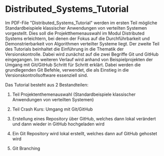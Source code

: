 # Distributed_Systems_Tutorial

Im PDF-File "Distributed_Systems_Tutorial" werden im ersten Teil mögliche Standardbeispiele klassischer Anwendungen von verteilten Systemen vorgestellt. Dies soll die Projektthemenauswahl im Modul Distributed Systems erleichtern, bei denen der Fokus auf die Durchführbarkeit und Demonstrierbarkeit von Algorithmen verteilter Systeme liegt. Der zweite Teil des Tutorials beinhaltet die Einführung in die Thematik der Versionskontrolle. Dabei wird zunächst auf die zwei Begriffe Git und GitHub eingegangen. Im weiteren Verlauf wird anhand von Beispielprojekten der Umgang mit Git/GitHub Schritt für Schritt erklärt. Dabei werden die grundlegenden Git Befehle, verwendet, die als Einstieg in die Versionskontrollsoftware essenziell sind.

Das Tutorial besteht aus 2 Bestandteilen: 
1. Teil Projektenthemenauswahl (Standardbeispiele klassischer Anwendungen von verteilten Systemen)

2. Teil Crash Kurs: Umgang mit Git/GitHub
  1. Erstellung eines Repository über GitHub, welches dann lokal verändert und dann wieder in GitHub hochgeladen wird 
  2. Ein Git Repository wird lokal erstellt, welches dann auf GitHub gehostet wird
  3. Git Branching 

